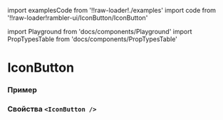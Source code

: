 import examplesCode from '!!raw-loader!./examples'
import code from '!!raw-loader!rambler-ui/IconButton/IconButton'

import Playground from 'docs/components/Playground'
import PropTypesTable from 'docs/components/PropTypesTable'

# IconButton

### Пример
<Playground code={examplesCode} />

### Свойства `<IconButton />`
<PropTypesTable code={code} />
